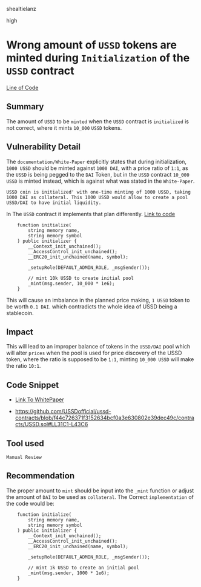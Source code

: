 shealtielanz

high

# Wrong amount of `USSD` tokens are minted during `Initialization` of the `USSD` contract

[Line of Code](https://github.com/USSDofficial/ussd-contracts/blob/f44c726371f3152634bcf0a3e630802e39dec49c/contracts/USSD.sol#L42)
## Summary
The amount of `USSD` to be `minted` when the `USSD` contract is `initialized` is not correct, where it mints `10_000` `USSD` tokens.

## Vulnerability Detail
The `documentation/White-Paper` explicitly states that during initialization, `1000 USSD` should be minted against `1000 DAI`, with a price ratio of `1:1`, as the `USSD` is being pegged to the `DAI` Token, but in the `USSD` contract `10_000 USSD` is minted instead, which is against what was stated in the `White-Paper`.
```doc
USSD coin is initialized' with one-time minting of 1000 USSD, taking 1000 DAI as collateral. This 1000 USSD would allow to create a pool USSD/DAI to have initial liquidity. 
```
In The `USSD` contract it implements that plan differently.
[Link to code](https://github.com/USSDofficial/ussd-contracts/blob/f44c726371f3152634bcf0a3e630802e39dec49c/contracts/USSD.sol#LL31C1-L43C6)

```solidity
    function initialize(
        string memory name,
        string memory symbol
    ) public initializer {
        __Context_init_unchained();
        __AccessControl_init_unchained();
        __ERC20_init_unchained(name, symbol);

        _setupRole(DEFAULT_ADMIN_ROLE, _msgSender());

        // mint 10k USSD to create initial pool
        _mint(msg.sender, 10_000 * 1e6);
    }
```
This will cause an imbalance in the planned price making, `1 USSD` token to be worth `0.1 DAI`. which contradicts the whole idea of USSD being a stablecoin.
## Impact
This will lead to an improper balance of tokens in the `USSD/DAI` pool which will alter `prices` when the pool is used for price discovery of the USSD token, where the ratio is supposed to be `1:1`, minting `10_000 USSD` will make the ratio `10:1`.
## Code Snippet
-   [Link To WhitePaper](https://github.com/USSDofficial/ussd-whitepaper/blob/main/whitepaper.pdf)

-  https://github.com/USSDofficial/ussd-contracts/blob/f44c726371f3152634bcf0a3e630802e39dec49c/contracts/USSD.sol#LL31C1-L43C6
## Tool used
`Manual Review`
## Recommendation
The proper amount to `mint` should be input into the `_mint` function or adjust the amount of `DAI` to be used as `collateral`.
The Correct `implementation` of the code would be:

```solidity
    function initialize(
        string memory name,
        string memory symbol
    ) public initializer {
        __Context_init_unchained();
        __AccessControl_init_unchained();
        __ERC20_init_unchained(name, symbol);

        _setupRole(DEFAULT_ADMIN_ROLE, _msgSender());

        // mint 1k USSD to create an initial pool
        _mint(msg.sender, 1000 * 1e6);
    }
```